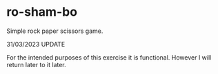 # ro-sham-bo
Simple rock paper scissors game.

31/03/2023 UPDATE

For the intended purposes of this exercise it is functional. However I will return later to it later.